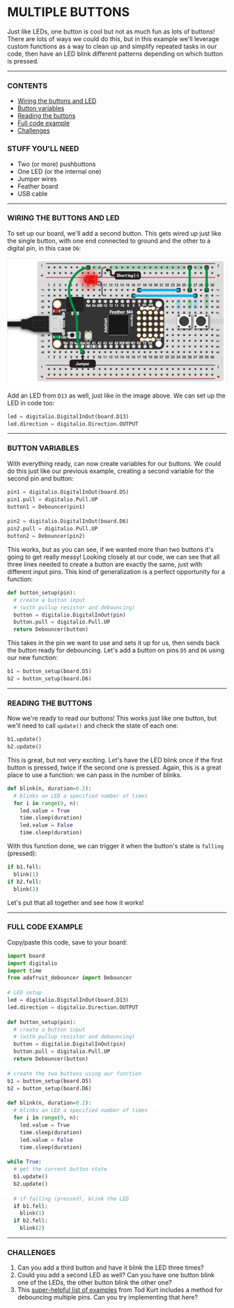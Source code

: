 # MULTIPLE BUTTONS  

Just like LEDs, one button is cool but not as much fun as lots of buttons! There are lots of ways we could do this, but in this example we'll leverage custom functions as a way to clean up and simplify repeated tasks in our code, then have an LED blink different patterns depending on which button is pressed.

***

### CONTENTS  

* [Wiring the buttons and LED](#wiring-the-buttons-and-led)  
* [Button variables](#button-variables)  
* [Reading the buttons](#reading-the-buttons)  
* [Full code example](#full-code-example)  
* [Challenges](#challenges)  

### STUFF YOU'LL NEED  

* Two (or more) pushbuttons  
* One LED (or the internal one)  
* Jumper wires  
* Feather board  
* USB cable  

***

### WIRING THE BUTTONS AND LED  
To set up our board, we'll add a second button. This gets wired up just like the single button, with one end connected to ground and the other to a digital pin, in this case `D6`:

![](Images/MultipleButtons.png)

Add an LED from `D13` as well, just like in the image above. We can set up the LED in code too:

```python
led = digitalio.DigitalInOut(board.D13)
led.direction = digitalio.Direction.OUTPUT
```

***

### BUTTON VARIABLES  
With everything ready, can now create variables for our buttons. We could do this just like our previous example, creating a second variable for the second pin and button:

```python
pin1 = digitalio.DigitalInOut(board.D5)
pin1.pull = digitalio.Pull.UP 
button1 = Debouncer(pin1)

pin2 = digitalio.DigitalInOut(board.D6)
pin2.pull = digitalio.Pull.UP 
button2 = Debouncer(pin2)
```

This works, but as you can see, if we wanted more than two buttons it's going to get really messy! Looking closely at our code, we can see that all three lines needed to create a button are exactly the same, just with different input pins. This kind of generalization is a perfect opportunity for a function:

```python
def button_setup(pin):
  # create a button input
  # (with pullup resistor and debouncing)
  button = digitalio.DigitalInOut(pin)
  button.pull = digitalio.Pull.UP 
  return Debouncer(button)
```

This takes in the pin we want to use and sets it up for us, then sends back the button ready for debouncing. Let's add a button on pins `D5` and `D6` using our new function:  

```python
b1 = button_setup(board.D5)
b2 = button_setup(board.D6)
```

***

### READING THE BUTTONS  
Now we're ready to read our buttons! This works just like one button, but we'll need to call `update()` and check the state of each one:

```python
b1.update()
b2.update()
```

This is great, but not very exciting. Let's have the LED blink once if the first button is pressed, twice if the second one is pressed. Again, this is a great place to use a function: we can pass in the number of blinks.

```python
def blink(n, duration=0.2):
  # blinks an LED a specified number of times
  for i in range(0, n):
    led.value = True
    time.sleep(duration)
    led.value = False
    time.sleep(duration)
```

With this function done, we can trigger it when the button's state is `falling` (pressed):  

```python
if b1.fell:
  blink(1)
if b2.fell:
  blink(2)
```

Let's put that all together and see how it works!

***

### FULL CODE EXAMPLE  
Copy/paste this code, save to your board:

```python
import board 
import digitalio
import time
from adafruit_debouncer import Debouncer

# LED setup
led = digitalio.DigitalInOut(board.D13)
led.direction = digitalio.Direction.OUTPUT

def button_setup(pin):
  # create a button input
  # (with pullup resistor and debouncing)
  button = digitalio.DigitalInOut(pin)
  button.pull = digitalio.Pull.UP 
  return Debouncer(button)

# create the two buttons using our function
b1 = button_setup(board.D5)
b2 = button_setup(board.D6)

def blink(n, duration=0.2):
  # blinks an LED a specified number of times
  for i in range(0, n):
    led.value = True
    time.sleep(duration)
    led.value = False
    time.sleep(duration)

while True:
  # get the current button state
  b1.update()
  b2.update()
  
  # if falling (pressed), blink the LED
  if b1.fell:
    blink(1)
  if b2.fell:
    blink(2)
```

***

### CHALLENGES  

1. Can you add a third button and have it blink the LED three times?  
2. Could you add a second LED as well? Can you have one button blink one of the LEDs, the other button blink the other one?  
3. This [super-helpful list of examples](https://github.com/todbot/circuitpython-tricks#set-up-and-debounce-a-list-of-pins) from Tod Kurt includes a method for debouncing multiple pins. Can you try implementing that here?  

